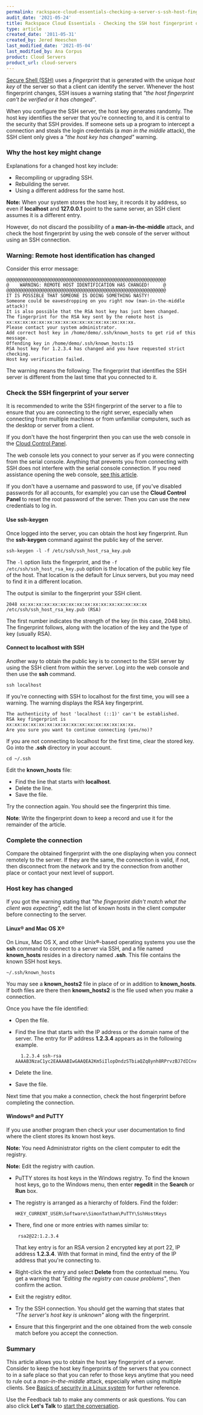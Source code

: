 ```yaml
---
permalink: rackspace-cloud-essentials-checking-a-server-s-ssh-host-fingerprint-with-the-web-console
audit_date: '2021-05-24'
title: Rackspace Cloud Essentials - Checking the SSH host fingerprint of a server with the web console
type: article
created_date: '2011-05-31'
created_by: Jered Heeschen
last_modified_date: '2021-05-04'
last_modified_by: Ana Corpus
product: Cloud Servers
product_url: cloud-servers
---
```


[Secure Shell (SSH)](/support/how-to/connecting-to-linux-from-windows-by-using-putty) uses a _fingerprint_ that is generated with the unique _host key_ of the server so that a client can identify the server. Whenever the host fingerprint changes, SSH issues a warning stating that _"the host fingerprint can't be verified or it has changed"_.

When you configure the SSH server, the host key generates randomly. The host key identifies the server that you're connecting to, and it is central to the security that SSH provides. If someone sets up a program to intercept a connection and steals the login credentials (a *man in the middle* attack), the SSH client only gives a _"the host key has changed"_ warning.
###  Why the host key might change

Explanations for a changed host key include:

- Recompiling or upgrading SSH. 
- Rebuilding the server.
- Using a different address for the same host.  

**Note:** When your system stores the host key, it records it by address, so even if **localhost** and **127.0.0.1** point to the same server, an SSH client assumes it is a different entry.

However, do not discard the possibility of a **man-in-the-middle** attack, and check the host fingerprint by using the web console of the server without using an SSH connection.
###  Warning: Remote host identification has changed

Consider this error message:

    @@@@@@@@@@@@@@@@@@@@@@@@@@@@@@@@@@@@@@@@@@@@@@@@@@@@@@@@@@@
    @    WARNING: REMOTE HOST IDENTIFICATION HAS CHANGED!     @
    @@@@@@@@@@@@@@@@@@@@@@@@@@@@@@@@@@@@@@@@@@@@@@@@@@@@@@@@@@@
    IT IS POSSIBLE THAT SOMEONE IS DOING SOMETHING NASTY!
    Someone could be eavesdropping on you right now (man-in-the-middle attack)!
    It is also possible that the RSA host key has just been changed.
    The fingerprint for the RSA key sent by the remote host is
    xx:xx:xx:xx:xx:xx:xx:xx:xx:xx:xx:xx:xx:xx:xx:xx.
    Please contact your system administrator.
    Add correct host key in /home/demo/.ssh/known_hosts to get rid of this message.
    Offending key in /home/demo/.ssh/known_hosts:15
    RSA host key for 1.2.3.4 has changed and you have requested strict checking.
    Host key verification failed.

The warning means the following: The fingerprint that identifies the SSH
server is different from the last time that you connected to it.

###  Check the SSH fingerprint of your server

It is recommended to write the SSH fingerprint of the server to a file to ensure that you are connecting to the right server, especially when connecting from multiple machines or from unfamiliar computers, such as the desktop or server from a client.

If you don't have the host fingerprint then you can use the web console in the [Cloud Control Panel](https://login.rackspace.com).

The web console lets you connect to your server as if you were connecting from the serial console. Anything that prevents you from connecting with SSH does not interfere with the serial console connection. If you need assistance opening the web console, [see this article](/support/how-to/start-a-console-session).

If you don't have a username and password to use, (if you've disabled
passwords for all accounts, for example) you can use the **Cloud Control
Panel** to reset the root password of the server. Then you can use the new
credentials to log in. 

####  Use ssh-keygen

Once logged into the server, you can obtain the host key fingerprint. Run the **ssh-keygen** command against the public key of the server.


    ssh-keygen -l -f /etc/ssh/ssh_host_rsa_key.pub

The `-l` option lists the fingerprint, and the `-f /etc/ssh/ssh_host_rsa_key.pub` option is the location of the public key file of the host. That location is the default for Linux servers, but you may need to find it in a different location.

The output is similar to the fingerprint your SSH client.

    2048 xx:xx:xx:xx:xx:xx:xx:xx:xx:xx:xx:xx:xx:xx:xx:xx /etc/ssh/ssh_host_rsa_key.pub (RSA)

The first number indicates the strength of the key (in this case, 2048
bits). The fingerprint follows, along with the location of the key and the type of key (usually RSA).

####  Connect to localhost with SSH

Another way to obtain the public key is to connect to the SSH server by using the SSH client from within the server. Log into the web console and then use the **ssh** command.

    ssh localhost

If you're connecting with SSH to localhost for the first time, you will see a warning. The warning displays the RSA key fingerprint. 

    The authenticity of host 'localhost (::1)' can't be established.
    RSA key fingerprint is xx:xx:xx:xx:xx:xx:xx:xx:xx:xx:xx:xx:xx:xx:xx:xx.
    Are you sure you want to continue connecting (yes/no)?

If you are not connecting to localhost for the first time, clear the stored key. Go into the **.ssh** directory in your account.

    cd ~/.ssh

Edit the **known_hosts** file:

- Find the line that starts with **localhost**. 
- Delete the line.
- Save the file.

Try the connection again. You should see the fingerprint this time.

**Note**: Write the fingerprint down to keep a record and use it for the remainder of the article.
###  Complete the connection

Compare the obtained fingerprint with the one displaying when you connect remotely to the server. If they are the same, the connection is valid, if not, then disconnect from the network and try the connection from another place or contact your next level of support.
###  Host key has changed

If you got the warning stating that _"the fingerprint didn't match what the client was expecting"_, edit the list of known hosts in the client computer before connecting to the server.
####  Linux&reg; and Mac OS X&reg;

On Linux, Mac OS X, and other Unix&reg;-based operating systems you use the **ssh** command to connect to a server via SSH, and a file named **known_hosts** resides in a directory named **.ssh**. This file contains the known SSH host keys.


    ~/.ssh/known_hosts

You may see a **known_hosts2** file in place of or in addition to **known_hosts**. If both files are there then **known_hosts2** is the file used when you make a connection.

Once you have the file identified:
- Open the file.
- Find the line that starts with the IP address or the domain name of the server. The entry for IP address **1.2.3.4** appears as in the following example.

        1.2.3.4 ssh-rsa AAAAB3NzaC1yc2EAAAABIwGAAQEA2Km5iIlopDndzSTbiaQZq8ynh8RPrvzBJ7dICnvAZWuH/YeNO+9DPnngzsOiYazwRD/CRSGEGRY6tS3GLclFO3Ae370aafbcq...

- Delete the line.
- Save the file.

Next time that you make a connection, check the host fingerprint before completing the connection.
####  Windows&reg; and PuTTY

If you use another program then check your user documentation to find where the client stores its known host keys.

**Note:** You need Administrator rights on the client computer to edit the registry.

**Note:** Edit the registry with caution.

- PuTTY stores its host keys in the Windows registry. To find the known host keys, go to the Windows menu, then enter **regedit** in the **Search** or **Run** box.

- The registry is arranged as a hierarchy of folders. Find the folder:

      HKEY_CURRENT_USER\Software\SimonTatham\PuTTY\SshHostKeys

- There, find one or more entries with names similar to:

       rsa2@22:1.2.3.4

   That key entry is for an RSA version 2 encrypted key at port 22, IP address **1.2.3.4**. With that format in mind, find the entry of the IP address that you're connecting to.

- Right-click the entry and select **Delete** from the contextual menu.  You get a warning that _"Editing the registry can cause problems"_, then confirm the action.

- Exit the registry editor.

- Try the SSH connection. You should get the warning that states that _"The server's host key is unknown"_ along with the fingerprint.

- Ensure that this fingerprint and the one obtained from the web console match before you accept the connection.
###  Summary

This article allows you to obtain the host key fingerprint of a server. Consider to keep the host key fingerprints of the servers that you connect to in a safe place so that you can refer to those keys anytime that you need to rule out a *man-in-the-middle* attack, especially when using multiple clients. See [Basics of security in a Linux system](/support/how-to/basic-cloud-server-security) for further reference.

Use the Feedback tab to make any comments or ask questions. You can also click
**Let's Talk** to [start the conversation](https://www.rackspace.com/).

